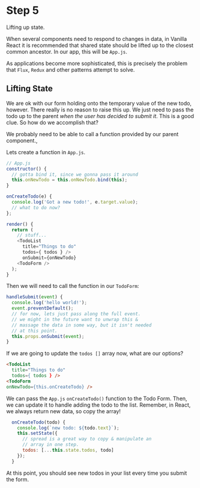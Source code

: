 # Step 5

Lifting up state.

When several components need to respond to changes in data, in Vanilla React
it is recommended that shared state should be lifted up to the closest
common ancestor.  In our app, this will be `App.js`.  

As applications become more sophisticated, this is precisely the problem that
`Flux`, `Redux` and other patterns attempt to solve.

## Lifting State

We are ok with our form holding onto the temporary value of the new todo, however.
There really is no reason to raise this up.  We just need to pass the todo up to
the parent *when the user has decided to submit it*.  This is a good clue.  So
how do we accomplish that?

We probably need to be able to call a function provided by our parent component.‚

Lets create a function in `App.js`.

```JavaScript
// App.js
constructor() {
  // gotta bind it, since we gonna pass it around
  this.onNewTodo = this.onNewTodo.bind(this);
}

onCreateTodo(e) {
  console.log('Got a new todo!', e.target.value);
  // what to do now?
};

render() {
  return (
    // stuff...
    <TodoList
      title="Things to do"
      todos={ todos } />
      onSubmit={onNewTodo}
    <TodoForm />    
  );
}
```

Then we will need to call the function in our `TodoForm`:

```JavaScript
handleSubmit(event) {
  console.log('hello world!');
  event.preventDefault();
  // for now, lets just pass along the full event.
  // we might in the future want to unwrap this &
  // massage the data in some way, but it isn't needed
  // at this point.
  this.props.onSubmit(event);
}
```

If we are going to update the `todos []` array now, what are our options?


```html 
<TodoList
  title="Things to do"
  todos={ todos } />
<TodoForm
onNewTodo={this.onCreateTodo} />
```

We can pass the `App.js` `onCreateTodo()` function to the Todo Form. Then, 
we can update it to handle adding the todo to the list.  Remember, in 
React, we always return new data, so copy the array!

```JavaScript 
  onCreateTodo(todo) {
    console.log(`new todo: ${todo.text}`);
    this.setState({
      // spread is a great way to copy & manipulate an 
      // array in one step.
      todos: [...this.state.todos, todo]
    });
  }
```

At this point, you should see new todos in your list every time you submit the form.

